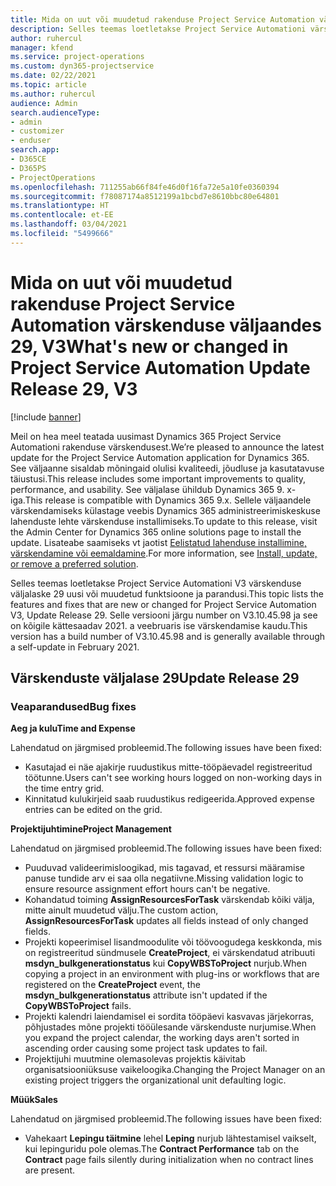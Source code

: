 ```yaml
---
title: Mida on uut või muudetud rakenduse Project Service Automation värskenduse väljaandes 29, V3
description: Selles teemas loetletakse Project Service Automationi värskenduse väljalaske 29, V3 saadaolevaid funktsioone ja parandusi.
author: ruhercul
manager: kfend
ms.service: project-operations
ms.custom: dyn365-projectservice
ms.date: 02/22/2021
ms.topic: article
ms.author: ruhercul
audience: Admin
search.audienceType:
- admin
- customizer
- enduser
search.app:
- D365CE
- D365PS
- ProjectOperations
ms.openlocfilehash: 711255ab66f84fe46d0f16fa72e5a10fe0360394
ms.sourcegitcommit: f78087174a8512199a1bcbd7e8610bbc80e64801
ms.translationtype: HT
ms.contentlocale: et-EE
ms.lasthandoff: 03/04/2021
ms.locfileid: "5499666"
---
```

# <a name="whats-new-or-changed-in-project-service-automation-update-release-29-v3"></a><span data-ttu-id="246b6-103">Mida on uut või muudetud rakenduse Project Service Automation värskenduse väljaandes 29, V3</span><span class="sxs-lookup"><span data-stu-id="246b6-103">What's new or changed in Project Service Automation Update Release 29, V3</span></span>

[!include [banner](../includes/psa-now-project-operations.md)]

<span data-ttu-id="246b6-104">Meil on hea meel teatada uusimast Dynamics 365 Project Service Automationi rakenduse värskendusest.</span><span class="sxs-lookup"><span data-stu-id="246b6-104">We’re pleased to announce the latest update for the Project Service Automation application for Dynamics 365.</span></span> <span data-ttu-id="246b6-105">See väljaanne sisaldab mõningaid olulisi kvaliteedi, jõudluse ja kasutatavuse täiustusi.</span><span class="sxs-lookup"><span data-stu-id="246b6-105">This release includes some important improvements to quality, performance, and usability.</span></span> <span data-ttu-id="246b6-106">See väljalase ühildub Dynamics 365 9. x-iga.</span><span class="sxs-lookup"><span data-stu-id="246b6-106">This release is compatible with Dynamics 365 9.x.</span></span> <span data-ttu-id="246b6-107">Sellele väljaandele värskendamiseks külastage veebis Dynamics 365 administreerimiskeskuse lahenduste lehte värskenduse installimiseks.</span><span class="sxs-lookup"><span data-stu-id="246b6-107">To update to this release, visit the Admin Center for Dynamics 365 online solutions page to install the update.</span></span> <span data-ttu-id="246b6-108">Lisateabe saamiseks vt jaotist [Eelistatud lahenduse installimine, värskendamine või eemaldamine](https://docs.microsoft.com/power-platform/admin/install-remove-preferred-solution).</span><span class="sxs-lookup"><span data-stu-id="246b6-108">For more information, see [Install, update, or remove a preferred solution](https://docs.microsoft.com/power-platform/admin/install-remove-preferred-solution).</span></span>

<span data-ttu-id="246b6-109">Selles teemas loetletakse Project Service Automationi V3 värskenduse väljalaske 29 uusi või muudetud funktsioone ja parandusi.</span><span class="sxs-lookup"><span data-stu-id="246b6-109">This topic lists the features and fixes that are new or changed for Project Service Automation V3, Update Release 29.</span></span> <span data-ttu-id="246b6-110">Selle versiooni järgu number on V3.10.45.98 ja see on kõigile kättesaadav 2021. a veebruaris ise värskendamise kaudu.</span><span class="sxs-lookup"><span data-stu-id="246b6-110">This version has a build number of V3.10.45.98 and is generally available through a self-update in February 2021.</span></span>

## <a name="update-release-29"></a><span data-ttu-id="246b6-111">Värskenduste väljalase 29</span><span class="sxs-lookup"><span data-stu-id="246b6-111">Update Release 29</span></span>

### <a name="bug-fixes"></a><span data-ttu-id="246b6-112">Veaparandused</span><span class="sxs-lookup"><span data-stu-id="246b6-112">Bug fixes</span></span>

<span data-ttu-id="246b6-113">**Aeg ja kulu**</span><span class="sxs-lookup"><span data-stu-id="246b6-113">**Time and Expense**</span></span>

<span data-ttu-id="246b6-114">Lahendatud on järgmised probleemid.</span><span class="sxs-lookup"><span data-stu-id="246b6-114">The following issues have been fixed:</span></span>

- <span data-ttu-id="246b6-115">Kasutajad ei näe ajakirje ruudustikus mitte-tööpäevadel registreeritud töötunne.</span><span class="sxs-lookup"><span data-stu-id="246b6-115">Users can't see working hours logged on non-working days in the time entry grid.</span></span>
- <span data-ttu-id="246b6-116">Kinnitatud kulukirjeid saab ruudustikus redigeerida.</span><span class="sxs-lookup"><span data-stu-id="246b6-116">Approved expense entries can be edited on the grid.</span></span>

<span data-ttu-id="246b6-117">**Projektijuhtimine**</span><span class="sxs-lookup"><span data-stu-id="246b6-117">**Project Management**</span></span>

<span data-ttu-id="246b6-118">Lahendatud on järgmised probleemid.</span><span class="sxs-lookup"><span data-stu-id="246b6-118">The following issues have been fixed:</span></span>

- <span data-ttu-id="246b6-119">Puuduvad valideerimisloogikad, mis tagavad, et ressursi määramise panuse tundide arv ei saa olla negatiivne.</span><span class="sxs-lookup"><span data-stu-id="246b6-119">Missing validation logic to ensure resource assignment effort hours can't be negative.</span></span>
- <span data-ttu-id="246b6-120">Kohandatud toiming **AssignResourcesForTask** värskendab kõiki välja, mitte ainult muudetud välju.</span><span class="sxs-lookup"><span data-stu-id="246b6-120">The custom action, **AssignResourcesForTask** updates all fields instead of only changed fields.</span></span>
- <span data-ttu-id="246b6-121">Projekti kopeerimisel lisandmoodulite või töövoogudega keskkonda, mis on registreeritud sündmusele **CreateProject**, ei värskendatud atribuuti **msdyn_bulkgenerationstatus** kui **CopyWBSToProject** nurjub.</span><span class="sxs-lookup"><span data-stu-id="246b6-121">When copying a project in an environment with plug-ins or workflows that are registered on the **CreateProject** event, the **msdyn_bulkgenerationstatus** attribute isn't updated if the **CopyWBSToProject** fails.</span></span>
- <span data-ttu-id="246b6-122">Projekti kalendri laiendamisel ei sordita tööpäevi kasvavas järjekorras, põhjustades mõne projekti tööülesande värskenduste nurjumise.</span><span class="sxs-lookup"><span data-stu-id="246b6-122">When you expand the project calendar, the working days aren't sorted in ascending order causing some project task updates to fail.</span></span>
- <span data-ttu-id="246b6-123">Projektijuhi muutmine olemasolevas projektis käivitab organisatsiooniüksuse vaikeloogika.</span><span class="sxs-lookup"><span data-stu-id="246b6-123">Changing the Project Manager on an existing project triggers the organizational unit defaulting logic.</span></span>

<span data-ttu-id="246b6-124">**Müük**</span><span class="sxs-lookup"><span data-stu-id="246b6-124">**Sales**</span></span>

<span data-ttu-id="246b6-125">Lahendatud on järgmised probleemid.</span><span class="sxs-lookup"><span data-stu-id="246b6-125">The following issues have been fixed:</span></span>

- <span data-ttu-id="246b6-126">Vahekaart **Lepingu täitmine** lehel **Leping** nurjub lähtestamisel vaikselt, kui lepinguridu pole olemas.</span><span class="sxs-lookup"><span data-stu-id="246b6-126">The **Contract Performance** tab on the **Contract** page fails silently during initialization when no contract lines are present.</span></span>
